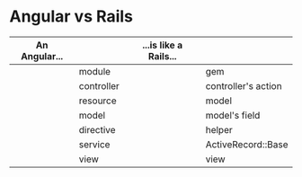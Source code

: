 # Angular vs Rails

| An Angular... | | ...is like a Rails... | |
| -- | -- | -- | -- |
| | module | | gem |
| | controller | | controller's action |
| | resource | | model |
| | model | | model's field |
| | directive | | helper |
| | service | | ActiveRecord::Base |
| | view | | view |

